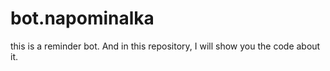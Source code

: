 # bot.napominalka
this is a reminder bot. And in this repository, I will show you the code about it.
